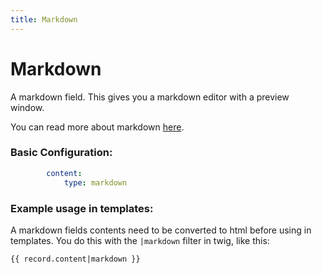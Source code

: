 ```yaml
---
title: Markdown
---
```

Markdown
========

A markdown field. This gives you a markdown editor with a preview window.

You can read more about markdown [here](http://daringfireball.net/projects/markdown/).

### Basic Configuration:

```yaml
        content:
            type: markdown
```

### Example usage in templates:

A markdown fields contents need to be converted to html before using in
templates. You do this with the `|markdown` filter in twig, like this:

```twig
{{ record.content|markdown }}
```
